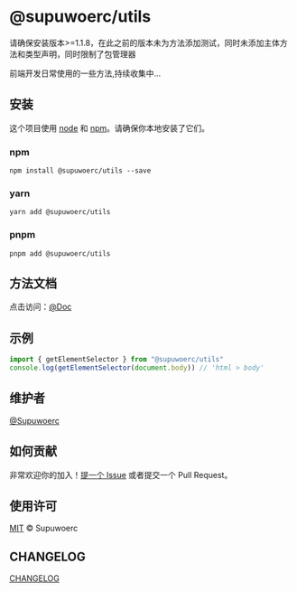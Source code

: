 # @supuwoerc/utils

请确保安装版本>=1.1.8，在此之前的版本未为方法添加测试，同时未添加主体方法和类型声明，同时限制了包管理器

前端开发日常使用的一些方法,持续收集中...

## 安装

这个项目使用 [node](http://nodejs.org) 和 [npm](https://npmjs.com)。请确保你本地安装了它们。

### npm

`npm install @supuwoerc/utils --save`
### yarn

`yarn add @supuwoerc/utils`

### pnpm

`pnpm add @supuwoerc/utils`

## 方法文档

点击访问：[@Doc](https://supuwoerc.github.io/supuwoerc-utils/index.html)
## 示例

```typescript
import { getElementSelector } from "@supuwoerc/utils"
console.log(getElementSelector(document.body)) // 'html > body'
```

## 维护者

[@Supuwoerc](https://github.com/supuwoerc)

## 如何贡献

非常欢迎你的加入！[提一个 Issue](https://github.com/supuwoerc/supuwoerc-utils/issues/new) 或者提交一个 Pull Request。

## 使用许可

[MIT](LICENSE) © Supuwoerc

## CHANGELOG

[CHANGELOG](CHANGELOG.md)  